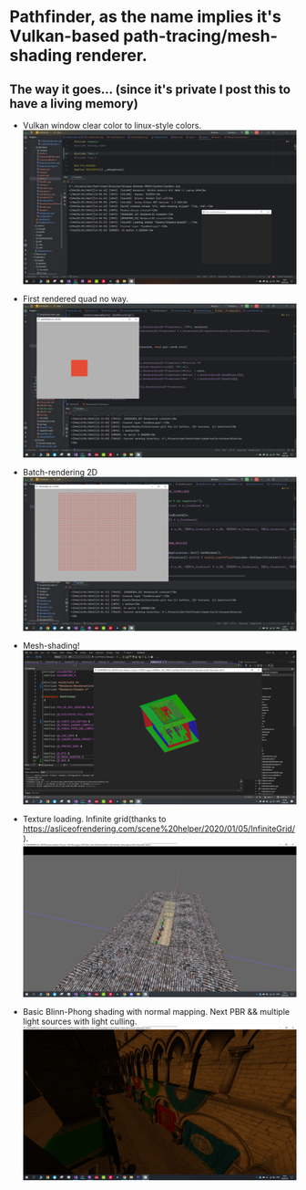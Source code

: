 # **Pathfinder, as the name implies it's Vulkan-based path-tracing/mesh-shading renderer.**

## The way it goes... (since it's private I post this to have a living memory)

* Vulkan window clear color to linux-style colors. 
![Alt text](/Resources/Images/1.png)

* First rendered quad no way.
![Alt text](/Resources/Images/2.png)

* Batch-rendering 2D
![Alt text](/Resources/Images/3.png)

* Mesh-shading!
![Alt text](/Resources/Images/4_1_sponza_ms.png)

* Texture loading. Infinite grid(thanks to https://asliceofrendering.com/scene%20helper/2020/01/05/InfiniteGrid/).
![Alt text](/Resources/Images/5.png)

* Basic Blinn-Phong shading with normal mapping. Next PBR && multiple light sources with light culling.
![Alt text](/Resources/Images/6.png)